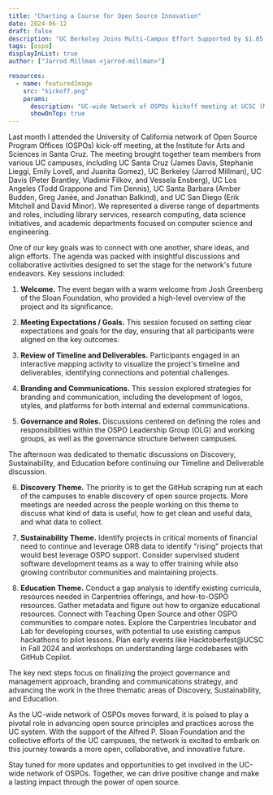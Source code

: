 ```yaml
---
title: "Charting a Course for Open Source Innovation"
date: 2024-06-12
draft: false
description: "UC Berkeley Joins Multi-Campus Effort Supported by $1.85 Million Grant from Alfred P. Sloan Foundation to Advance Open Source Initiatives Across UC System."
tags: [ospo]
displayInList: true
author: ["Jarrod Millman <jarrod-millman>"]

resources:
  - name: featuredImage
    src: "kickoff.png"
    params:
      description: "UC-wide Network of OSPOs kickoff meeting at UCSC (May 31, 2024)"
      showOnTop: true
---
```


Last month I attended the University of California network of Open Source Program Offices (OSPOs) kick-off meeting, at the Institute for Arts and Sciences in Santa Cruz.
The meeting brought together team members from various UC campuses, including
UC Santa Cruz (James Davis, Stephanie Lieggi, Emily Lovell, and Juanita Gomez),
UC Berkeley (Jarrod Millman),
UC Davis (Peter Brantley, Vladimir Filkov, and Vessela Ensberg),
UC Los Angeles (Todd Grappone and Tim Dennis),
UC Santa Barbara (Amber Budden, Greg Janée, and Jonathan Balkind), and
UC San Diego (Erik Mitchell and David Minor).
We represented a diverse range of departments and roles, including library services, research computing, data science initiatives, and academic departments focused on computer science and engineering.

One of our key goals was to connect with one another, share ideas, and align efforts.
The agenda was packed with insightful discussions and collaborative activities designed to set the stage for the network's future endeavors.
Key sessions included:

1. **Welcome.**
   The event began with a warm welcome from Josh Greenberg of the Sloan Foundation, who provided a high-level overview of the project and its significance.

2. **Meeting Expectations / Goals.**
   This session focused on setting clear expectations and goals for the day, ensuring that all participants were aligned on the key outcomes.

3. **Review of Timeline and Deliverables.**
   Participants engaged in an interactive mapping activity to visualize the project's timeline and deliverables, identifying connections and potential challenges.

4. **Branding and Communications.**
   This session explored strategies for branding and communication, including the development of logos, styles, and platforms for both internal and external communications.

5. **Governance and Roles.**
   Discussions centered on defining the roles and responsibilities within the OSPO Leadership Group (OLG) and working groups, as well as the governance structure between campuses.

The afternoon was dedicated to thematic discussions on Discovery, Sustainability, and Education before continuing our Timeline and Deliverable discussion.

6. **Discovery Theme.**
   The priority is to get the GitHub scraping run at each of the campuses to enable discovery of open source projects. More meetings are needed across the people working on this theme to discuss what kind of data is useful, how to get clean and useful data, and what data to collect.

7. **Sustainability Theme.**
   Identify projects in critical moments of financial need to continue and leverage ORB data to identify "rising" projects that would best leverage OSPO support. Consider supervised student software development teams as a way to offer training while also growing contributor communities and maintaining projects.

8. **Education Theme.**
   Conduct a gap analysis to identify existing curricula, resources needed in Carpentries offerings, and how-to-OSPO resources. Gather metadata and figure out how to organize educational resources. Connect with Teaching Open Source and other OSPO communities to compare notes. Explore the Carpentries Incubator and Lab for developing courses, with potential to use existing campus hackathons to pilot lessons. Plan early events like Hacktoberfest@UCSC in Fall 2024 and workshops on understanding large codebases with GitHub Copilot.

The key next steps focus on finalizing the project governance and management approach, branding and communications strategy, and advancing the work in the three thematic areas of Discovery, Sustainability, and Education.

As the UC-wide network of OSPOs moves forward, it is poised to play a pivotal role in advancing open source principles and practices across the UC system.
With the support of the Alfred P. Sloan Foundation and the collective efforts of the UC campuses, the network is excited to embark on this journey towards a more open, collaborative, and innovative future.

Stay tuned for more updates and opportunities to get involved in the UC-wide network of OSPOs.
Together, we can drive positive change and make a lasting impact through the power of open source.
